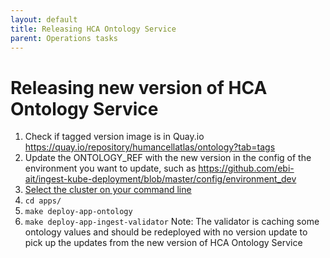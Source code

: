 ```yaml
---
layout: default
title: Releasing HCA Ontology Service
parent: Operations tasks
---
```


# Releasing new version of HCA Ontology Service
1. Check if tagged version image is in Quay.io https://quay.io/repository/humancellatlas/ontology?tab=tags
1. Update the ONTOLOGY_REF with the new version in the config of the environment you want to update, such as https://github.com/ebi-ait/ingest-kube-deployment/blob/master/config/environment_dev
1. [Select the cluster on your command line](https://github.com/HumanCellAtlas/ingest-kube-deployment#accesscreatemodifydestroy-eks-clusters)
1. `cd apps/`
1. `make deploy-app-ontology`
1. `make deploy-app-ingest-validator` Note: The validator is caching some ontology values and should be redeployed with no version update to pick up the updates from the new version of HCA Ontology Service
